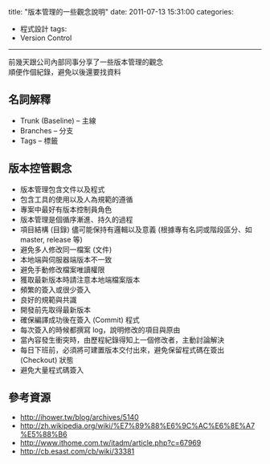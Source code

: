 title: "版本管理的一些觀念說明"
date: 2011-07-13 15:31:00
categories:
- 程式設計
tags:
- Version Control
---

前幾天跟公司內部同事分享了一些版本管理的觀念  
順便作個紀錄，避免以後還要找資料  

<!--more-->

## 名詞解釋
* Trunk (Baseline) – 主線
* Branches – 分支
* Tags – 標籤

## 版本控管觀念
* 版本管理包含文件以及程式
* 包含工具的使用以及人為規範的遵循
* 專案中最好有版本控制員角色
* 版本管理是個循序漸進、持久的過程
* 項目結構 (目錄) 儘可能保持有邏輯以及意義 (根據專有名詞或階段區分、如 master, release 等)
* 避免多人修改同一檔案 (文件)
* 本地端與伺服器端版本不一致
* 避免手動修改檔案唯讀權限
* 獲取最新版本時請注意本地端檔案版本
* 頻繁的簽入或很少簽入
* 良好的規範與共識
* 開發前先取得最新版本
* 確保編譯成功後在簽入 (Commit) 程式
* 每次簽入的時候都撰寫 log，說明修改的項目與原由
* 當內容發生衝突時，由歷程紀錄得知上一個修改者，主動討論解決
* 每日下班前，必須將可建置版本交付出來，避免保留程式碼在簽出 (Checkout) 狀態
* 避免大量程式碼簽入

## 參考資源
* <http://ihower.tw/blog/archives/5140>
* <http://zh.wikipedia.org/wiki/%E7%89%88%E6%9C%AC%E6%8E%A7%E5%88%B6>
* <http://www.ithome.com.tw/itadm/article.php?c=67969>
* <http://cb.esast.com/cb/wiki/33381>